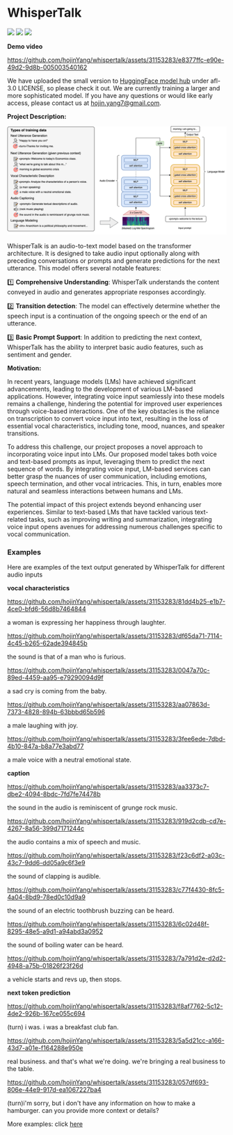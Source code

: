 # WhisperTalk

<div style='display:flex; gap: 0.25rem; '>
<a href='https://huggingface.co/hojin/whispertalk'><img src='https://img.shields.io/badge/%F0%9F%A4%97%20Hugging%20Face-Model-blue'></a>
<a href='https://colab.research.google.com/drive/12F8EVlMZldaaEdubbKCPcxd12ORnpDOe?usp=sharing'><img src='https://colab.research.google.com/assets/colab-badge.svg'></a>  
<a href='https://hojinyang.github.io/papers/whispertalk.pdf'><img src='https://img.shields.io/badge/Paper-PDF-red'></a>
</div>


**Demo video**


https://github.com/hojinYang/whispertalk/assets/31153283/e8377ffc-e90e-49d2-9d8b-005003540162



We have uploaded the small version to [HuggingFace model hub](https://huggingface.co/hojin/whispertalk) under afl-3.0 LICENSE, so please check it out. We are currently training a larger and more sophisticated model. If you have any questions or would like early access, please contact us at [hojin.yang7@gmail.com](mailto:hojin.yang7@gmail.com).

**Project Description:**

![model](assets/whsipertalk.png)

WhisperTalk is an audio-to-text model based on the transformer architecture. It is designed to take audio input optionally along with preceding conversations or prompts and generate predictions for the next utterance. This model offers several notable features:

1️⃣ **Comprehensive Understanding**: WhisperTalk understands the content conveyed in audio and generates appropriate responses accordingly.

2️⃣ **Transition detection**: The model can effectively determine whether the speech input is a continuation of the ongoing speech or the end of an utterance.

3️⃣ **Basic Prompt Support**: In addition to predicting the next context, WhisperTalk has the ability to interpret basic audio features, such as sentiment and gender.

**Motivation:**

In recent years, language models (LMs) have achieved significant advancements, leading to the development of various LM-based applications. However, integrating voice input seamlessly into these models remains a challenge, hindering the potential for improved user experiences through voice-based interactions. One of the key obstacles is the reliance on transcription to convert voice input into text, resulting in the loss of essential vocal characteristics, including tone, mood, nuances, and speaker transitions.

To address this challenge, our project proposes a novel approach to incorporating voice input into LMs. Our proposed model takes both voice and text-based prompts as input, leveraging them to predict the next sequence of words. By integrating voice input, LM-based services can better grasp the nuances of user communication, including emotions, speech termination, and other vocal intricacies. This, in turn, enables more natural and seamless interactions between humans and LMs.

The potential impact of this project extends beyond enhancing user experiences. Similar to text-based LMs that have tackled various text-related tasks, such as improving writing and summarization, integrating voice input opens avenues for addressing numerous challenges specific to vocal communication.

### Examples 
Here are examples of the text output generated by WhisperTalk for different audio inputs

**vocal characteristics**


https://github.com/hojinYang/whispertalk/assets/31153283/81dd4b25-e1b7-4ce0-bfd6-56d8b7464844


a woman is expressing her happiness through laughter.


https://github.com/hojinYang/whispertalk/assets/31153283/df65da71-7114-4c45-b265-62ade394845b


the sound is that of a man who is furious.


https://github.com/hojinYang/whispertalk/assets/31153283/0047a70c-89ed-4459-aa95-e79290094d9f


a sad cry is coming from the baby.


https://github.com/hojinYang/whispertalk/assets/31153283/aa07863d-7373-4828-894b-63bbbd65b596


a male laughing with joy.



https://github.com/hojinYang/whispertalk/assets/31153283/3fee6ede-7dbd-4b10-847a-b8a77e3abd77


a male voice with a neutral emotional state.

**caption**


https://github.com/hojinYang/whispertalk/assets/31153283/aa3373c7-dbe2-4094-8bdc-7fd7fe74478b


the sound in the audio is reminiscent of grunge rock music.


https://github.com/hojinYang/whispertalk/assets/31153283/919d2cdb-cd7e-4267-8a56-399d7171244c


the audio contains a mix of speech and music.


https://github.com/hojinYang/whispertalk/assets/31153283/f23c6df2-a03c-43c7-9dd6-dd05a9c6f3e9


the sound of clapping is audible.


https://github.com/hojinYang/whispertalk/assets/31153283/c77f4430-8fc5-4a04-8bd9-78ed0c10d9a9


the sound of an electric toothbrush buzzing can be heard.


https://github.com/hojinYang/whispertalk/assets/31153283/6c02d48f-8295-48e5-a9d1-a94abd3a0952


the sound of boiling water can be heard.


https://github.com/hojinYang/whispertalk/assets/31153283/7a791d2e-d2d2-4948-a75b-01826f23f26d


a vehicle starts and revs up, then stops.

**next token prediction**


https://github.com/hojinYang/whispertalk/assets/31153283/f8af7762-5c12-4de2-926b-167ce055c694


(turn) i was. i was a breakfast club fan.


https://github.com/hojinYang/whispertalk/assets/31153283/5a5d21cc-a166-43d7-a01e-f164288e950e


real business. and that's what we're doing. we're bringing a real business to the table.



https://github.com/hojinYang/whispertalk/assets/31153283/057df693-806e-44e9-917d-ea1067227ba4



(turn)i'm sorry, but i don't have any information on how to make a hamburger. can you provide more context or details?

More examples: click [here](https://hojinyang.notion.site/WhisperTalk-Examples-5f63c1c68a964c29b21d6e5089f4bfd6?pvs=4)

